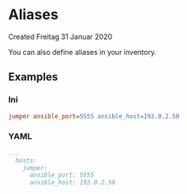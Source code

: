 # Aliases
Created Freitag 31 Januar 2020

You can also define aliases in your inventory.

Examples
--------

### Ini
```ini
jumper ansible_port=5555 ansible_host=192.0.2.50
```


### YAML
```yaml
...
  hosts:
    jumper:
      ansible_port: 5555
      ansible_host: 192.0.2.50
```

